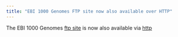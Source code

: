 ```yaml
---
title: "EBI 1000 Genomes FTP site now also available over HTTP"
---
```

                    
The EBI 1000 Genomes [ftp site](ftp://ftp.1000genomes.ebi.ac.uk/vol1/ftp/) is now also available via [http](http://ftp.1000genomes.ebi.ac.uk/vol1/ftp/)
